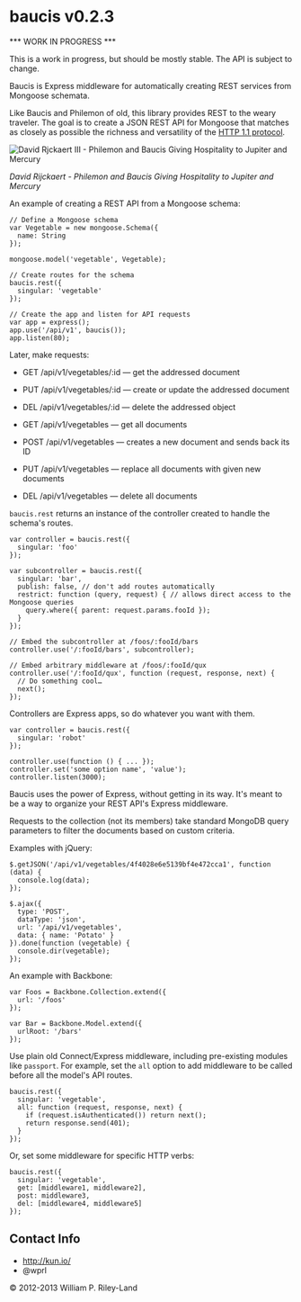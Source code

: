 baucis v0.2.3
=============

*** WORK IN PROGRESS ***

This is a work in progress, but should be mostly stable. The API is subject to change.

Baucis is Express middleware for automatically creating REST services from Mongoose schemata.

Like Baucis and Philemon of old, this library provides REST to the weary traveler.  The goal is to create a JSON REST API for Mongoose that matches as closely as possible the richness and versatility of the [HTTP 1.1 protocol](http://www.w3.org/Protocols/rfc2616/rfc2616.html).

![David Rjckaert III - Philemon and Baucis Giving Hospitality to Jupiter and Mercury](http://github.com/wprl/baucis/raw/master/david_rijckaert_iii-philemon_and_baucis.jpg "Hermes is like: 'Hey Baucis, don't kill that goose.  And thanks for the REST.'")

*David Rijckaert - Philemon and Baucis Giving Hospitality to Jupiter and Mercury*

An example of creating a REST API from a Mongoose schema:

    // Define a Mongoose schema
    var Vegetable = new mongoose.Schema({
      name: String
    });

    mongoose.model('vegetable', Vegetable);

    // Create routes for the schema
    baucis.rest({
      singular: 'vegetable'
    });

    // Create the app and listen for API requests
    var app = express();
    app.use('/api/v1', baucis());
    app.listen(80);

Later, make requests:

 * GET /api/v1/vegetables/:id &mdash; get the addressed document
 * PUT /api/v1/vegetables/:id &mdash; create or update the addressed document
 * DEL /api/v1/vegetables/:id &mdash; delete the addressed object

 * GET /api/v1/vegetables &mdash; get all documents
 * POST /api/v1/vegetables &mdash; creates a new document and sends back its ID
 * PUT /api/v1/vegetables &mdash; replace all documents with given new documents
 * DEL /api/v1/vegetables &mdash; delete all documents

`baucis.rest` returns an instance of the controller created to handle the schema's routes.

    var controller = baucis.rest({
      singular: 'foo'
    });

    var subcontroller = baucis.rest({
      singular: 'bar',
      publish: false, // don't add routes automatically
      restrict: function (query, request) { // allows direct access to the Mongoose queries
        query.where({ parent: request.params.fooId });
      }
    });

    // Embed the subcontroller at /foos/:fooId/bars
    controller.use('/:fooId/bars', subcontroller);

    // Embed arbitrary middleware at /foos/:fooId/qux
    controller.use('/:fooId/qux', function (request, response, next) {
      // Do something cool…
      next();
    });

Controllers are Express apps, so do whatever you want with them.

    var controller = baucis.rest({
      singular: 'robot'
    });

    controller.use(function () { ... });
    controller.set('some option name', 'value');
    controller.listen(3000);

Baucis uses the power of Express, without getting in its way.  It's meant to be a way to organize your REST API's Express middleware.

Requests to the collection (not its members) take standard MongoDB query parameters to filter the documents based on custom criteria.

Examples with jQuery:

    $.getJSON('/api/v1/vegetables/4f4028e6e5139bf4e472cca1', function (data) {
      console.log(data);
    });

    $.ajax({
      type: 'POST',
      dataType: 'json',
      url: '/api/v1/vegetables',
      data: { name: 'Potato' }
    }).done(function (vegetable) {
      console.dir(vegetable);
    });

An example with Backbone:

    var Foos = Backbone.Collection.extend({
      url: '/foos'
    });

    var Bar = Backbone.Model.extend({
      urlRoot: '/bars'
    });

Use plain old Connect/Express middleware, including pre-existing modules like `passport`.  For example, set the `all` option to add middleware to be called before all the model's API routes.

    baucis.rest({
      singular: 'vegetable',
      all: function (request, response, next) {
        if (request.isAuthenticated()) return next();
        return response.send(401);
      }
    });

Or, set some middleware for specific HTTP verbs:

    baucis.rest({
      singular: 'vegetable',
      get: [middleware1, middleware2],
      post: middleware3,
      del: [middleware4, middleware5]
    });

Contact Info
------------

 * http://kun.io/
 * @wprl

&copy; 2012-2013 William P. Riley-Land
